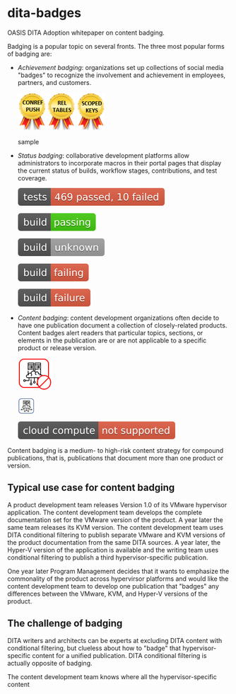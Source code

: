 # dita-badges
OASIS DITA Adoption whitepaper on content badging.

Badging is a popular topic on several fronts. The three most popular forms of badging are:

* *Achievement badging*: organizations set up collections of social media "badges" to recognize the involvement and achievement in employees, partners, and customers. 

  ![DITA conref push expert](/images/badge_dita_conref-push.png)  ![DITA reltables expert](/images/badge_dita_reltables.png)  ![DITA scoped keys expert](/images/badge_dita_scopedkeys.png)

  sample

* *Status badging*: collaborative development platforms allow administrators to incorporate macros in their portal pages that display the current status of builds, workflow stages, contributions, and test coverage.

  ![Test status](/images/badge_tests_pass-fail.svg)
  
  ![Build status passing](/images/badge_build_passing.svg)

  ![Build status unknown](/images/badge_build_unknown.svg)

  ![Build status failing](/images/badge_build_failing.svg)

  ![Build status failure](/images/badge_build_failure.svg)
    
* *Content badging*: content development organizations often decide to have one publication document a collection of closely-related products. Content badges alert readers that particular topics, sections, or elements in the publication are or are not applicable to a specific product or release version. 

  ![Topic not applicable to Cloud Compute](/images/badge_cloud-compute_no.png)

  ![Section applicable only to Cloud Compute](/images/badge_cloud-compute_small_yes.png)

  ![Not applicable to Cloud Compute](/images/tag_cloud-compute_not-supported.svg)
  
Content badging is a medium- to high-risk content strategy for compound publications, that is, publications that document more than one product or version.


## Typical use case for content badging

A product development team releases Version 1.0 of its VMware hypervisor application. The content development team develops the complete documentation set for the VMware version of the product. A year later the same team releases its KVM version. The content development team uses DITA conditional filtering to publish separate VMware and KVM versions of the product documentation from the same DITA sources. A year later, the Hyper-V version of the application is available and the writing team uses conditional filtering to publish a third hypervisor-specific publication. 

One year later Program Management decides that it wants to emphasize the commonality of the product across hypervirsor platforms and would like the content development team to develop one publication that "badges" any differences between the VMware, KVM, and Hyper-V versions of the product. 

## The challenge of badging

DITA writers and architects can be experts at excluding DITA content with conditional filtering, but clueless about how to "badge" that hypervisor-specific content for a unified publication. DITA conditional filtering is actually opposite of badging. 



 
The content development team knows where all the hypervisor-specific content 



 



